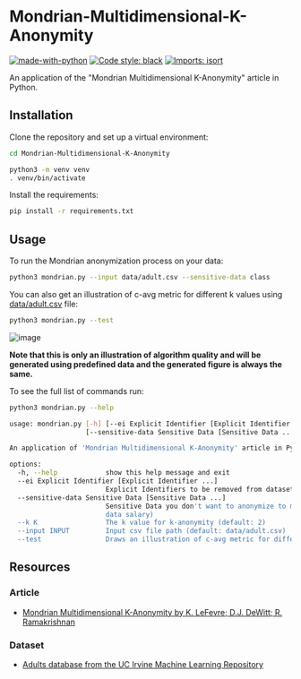 # Mondrian-Multidimensional-K-Anonymity

[![made-with-python](https://img.shields.io/badge/Made%20with-Python-1f425f.svg)](https://www.python.org/)
[![Code style: black](https://img.shields.io/badge/code%20style-black-000000.svg)](https://github.com/psf/black)
[![Imports: isort](https://img.shields.io/badge/%20imports-isort-%231674b1?style=flat&labelColor=ef8336)](https://pycqa.github.io/isort/)

An application of the "Mondrian Multidimensional K-Anonymity" article in Python.

## Installation

Clone the repository and set up a virtual environment:

```bash
cd Mondrian-Multidimensional-K-Anonymity
```

```bash
python3 -m venv venv
. venv/bin/activate
```

Install the requirements:

```bash
pip install -r requirements.txt
```

## Usage

To run the Mondrian anonymization process on your data:

```bash
python3 mondrian.py --input data/adult.csv --sensitive-data class
```

You can also get an illustration of c-avg metric for different k values using [data/adult.csv](https://github.com/erfanghorbanee/Mondrian-Multidimensional-K-Anonymity/blob/main/data/adult.csv) file:

```bash
python3 mondrian.py --test
```

![image](https://github.com/erfanghorbanee/Mondrian-Multidimensional-K-Anonymity/assets/49264993/2d2cfbfa-2b84-431a-9280-733758079b3e)

**Note that this is only an illustration of algorithm quality and will be generated using predefined data and the generated figure is always the same.**

To see the full list of commands run:

```bash
python3 mondrian.py --help
```

```bash
usage: mondrian.py [-h] [--ei Explicit Identifier [Explicit Identifier ...]]
                   [--sensitive-data Sensitive Data [Sensitive Data ...]] [--k K] [--input INPUT] [--test]

An application of 'Mondrian Multidimensional K-Anonymity' article in Python

options:
  -h, --help            show this help message and exit
  --ei Explicit Identifier [Explicit Identifier ...]
                        Explicit Identifiers to be removed from dataset (example: --ei id name)
  --sensitive-data Sensitive Data [Sensitive Data ...]
                        Sensitive Data you don't want to anonymize to maintain utility (example: --sensitive-
                        data salary)
  --k K                 The k value for k-anonymity (default: 2)
  --input INPUT         Input csv file path (default: data/adult.csv)
  --test                Draws an illustration of c-avg metric for different k values using data/adult.csv file.
```

## Resources

### Article

- [Mondrian Multidimensional K-Anonymity by K. LeFevre; D.J. DeWitt; R. Ramakrishnan](https://ieeexplore.ieee.org/abstract/document/1617393)

### Dataset

- [Adults database from the UC Irvine Machine Learning Repository](https://archive.ics.uci.edu/dataset/2/adult)
